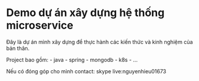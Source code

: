 # Demo dự án xây dựng hệ thống microservice 

Đây là dự án mình xây dựng để thực hành các kiến thức và kinh nghiệm của bản thân.

Project bao gồm:
    - java
    - spring
    - mongodb
    - k8s
    - ...

Nếu có đóng góp cho mình contact: skype live:nguyenhieu01673

